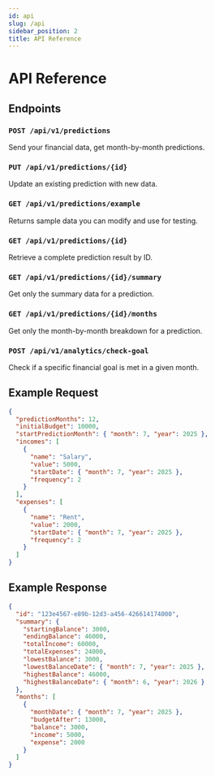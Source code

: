 ```yaml
---
id: api
slug: /api
sidebar_position: 2
title: API Reference
---
```


# API Reference

## Endpoints

### `POST /api/v1/predictions`
Send your financial data, get month-by-month predictions.

### `PUT /api/v1/predictions/{id}`
Update an existing prediction with new data.

### `GET /api/v1/predictions/example`
Returns sample data you can modify and use for testing.

### `GET /api/v1/predictions/{id}`
Retrieve a complete prediction result by ID.

### `GET /api/v1/predictions/{id}/summary`
Get only the summary data for a prediction.

### `GET /api/v1/predictions/{id}/months`
Get only the month-by-month breakdown for a prediction.

### `POST /api/v1/analytics/check-goal`
Check if a specific financial goal is met in a given month.

## Example Request

```json
{
  "predictionMonths": 12,
  "initialBudget": 10000,
  "startPredictionMonth": { "month": 7, "year": 2025 },
  "incomes": [
    {
      "name": "Salary",
      "value": 5000,
      "startDate": { "month": 7, "year": 2025 },
      "frequency": 2
    }
  ],
  "expenses": [
    {
      "name": "Rent",
      "value": 2000,
      "startDate": { "month": 7, "year": 2025 },
      "frequency": 2
    }
  ]
}
```

## Example Response

```json
{
  "id": "123e4567-e89b-12d3-a456-426614174000",
  "summary": {
    "startingBalance": 3000,
    "endingBalance": 46000,
    "totalIncome": 60000,
    "totalExpenses": 24000,
    "lowestBalance": 3000,
    "lowestBalanceDate": { "month": 7, "year": 2025 },
    "highestBalance": 46000,
    "highestBalanceDate": { "month": 6, "year": 2026 }
  },
  "months": [
    {
      "monthDate": { "month": 7, "year": 2025 },
      "budgetAfter": 13000,
      "balance": 3000,
      "income": 5000,
      "expense": 2000
    }
  ]
}
```
